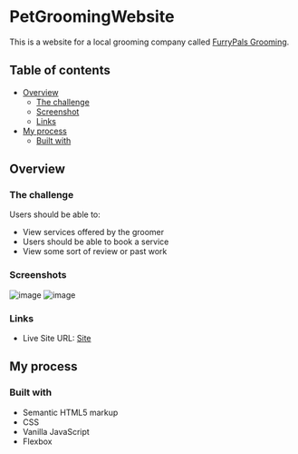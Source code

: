 # PetGroomingWebsite

This is a website for a local grooming company called [FurryPals Grooming](https://furrypalsgrooming.netlify.app/). 

## Table of contents

- [Overview](#overview)
  - [The challenge](#the-challenge)
  - [Screenshot](#screenshot)
  - [Links](#links)
- [My process](#my-process)
  - [Built with](#built-with)


## Overview

### The challenge

Users should be able to:

- View services offered by the groomer
- Users should be able to book a service
- View some sort of review or past work

### Screenshots

![image](https://user-images.githubusercontent.com/70034760/232487225-d1de8c9c-c6fa-44f2-ba3a-5153e38b0af0.png) 
![image](https://user-images.githubusercontent.com/70034760/232487973-ccaaf8a0-c85a-4bba-98d5-0bce4dc5502e.png)


### Links

- Live Site URL: [Site](https://furrypalsgrooming.netlify.app/)

## My process

### Built with

- Semantic HTML5 markup
- CSS
- Vanilla JavaScript
- Flexbox


